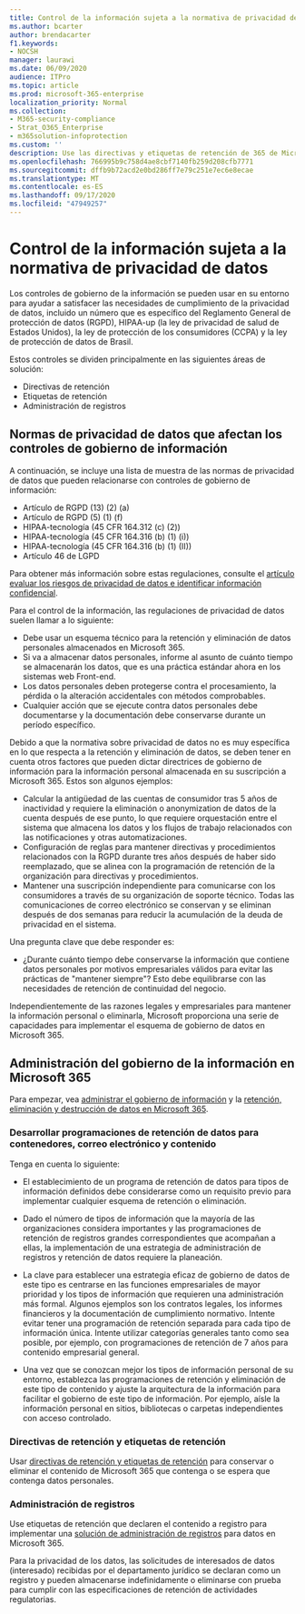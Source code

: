 ```yaml
---
title: Control de la información sujeta a la normativa de privacidad de datos
ms.author: bcarter
author: brendacarter
f1.keywords:
- NOCSH
manager: laurawi
ms.date: 06/09/2020
audience: ITPro
ms.topic: article
ms.prod: microsoft-365-enterprise
localization_priority: Normal
ms.collection:
- M365-security-compliance
- Strat_O365_Enterprise
- m365solution-infoprotection
ms.custom: ''
description: Use las directivas y etiquetas de retención de 365 de Microsoft para administrar datos personales en su entorno de Microsoft 365.
ms.openlocfilehash: 766995b9c758d4ae8cbf7140fb259d208cfb7771
ms.sourcegitcommit: dffb9b72acd2e0bd286ff7e79c251e7ec6e8ecae
ms.translationtype: MT
ms.contentlocale: es-ES
ms.lasthandoff: 09/17/2020
ms.locfileid: "47949257"
---
```

# <a name="govern-information-subject-to-data-privacy-regulation"></a>Control de la información sujeta a la normativa de privacidad de datos

Los controles de gobierno de la información se pueden usar en su entorno para ayudar a satisfacer las necesidades de cumplimiento de la privacidad de datos, incluido un número que es específico del Reglamento General de protección de datos (RGPD), HIPAA-up (la ley de privacidad de salud de Estados Unidos), la ley de protección de los consumidores (CCPA) y la ley de protección de datos de Brasil. 

Estos controles se dividen principalmente en las siguientes áreas de solución:

- Directivas de retención
- Etiquetas de retención
- Administración de registros

## <a name="data-privacy-regulations-impacting-information-governance-controls"></a>Normas de privacidad de datos que afectan los controles de gobierno de información

A continuación, se incluye una lista de muestra de las normas de privacidad de datos que pueden relacionarse con controles de gobierno de información:

- Artículo de RGPD (13) (2) (a)
- Artículo de RGPD (5) (1) (f)
- HIPAA-tecnología (45 CFR 164.312 (c) (2))
- HIPAA-tecnología (45 CFR 164.316 (b) (1) (i))
- HIPAA-tecnología (45 CFR 164.316 (b) (1) (II))
- Artículo 46 de LGPD

Para obtener más información sobre estas regulaciones, consulte el [artículo evaluar los riesgos de privacidad de datos e identificar información confidencial](information-protection-deploy-assess.md).

Para el control de la información, las regulaciones de privacidad de datos suelen llamar a lo siguiente:

- Debe usar un esquema técnico para la retención y eliminación de datos personales almacenados en Microsoft 365.
- Si va a almacenar datos personales, informe al asunto de cuánto tiempo se almacenarán los datos, que es una práctica estándar ahora en los sistemas web Front-end.
- Los datos personales deben protegerse contra el procesamiento, la pérdida o la alteración accidentales con métodos comprobables.
- Cualquier acción que se ejecute contra datos personales debe documentarse y la documentación debe conservarse durante un período específico.

Debido a que la normativa sobre privacidad de datos no es muy específica en lo que respecta a la retención y eliminación de datos, se deben tener en cuenta otros factores que pueden dictar directrices de gobierno de información para la información personal almacenada en su suscripción a Microsoft 365. Estos son algunos ejemplos:

- Calcular la antigüedad de las cuentas de consumidor tras 5 años de inactividad y requiere la eliminación o anonymization de datos de la cuenta después de ese punto, lo que requiere orquestación entre el sistema que almacena los datos y los flujos de trabajo relacionados con las notificaciones y otras automatizaciones.
- Configuración de reglas para mantener directivas y procedimientos relacionados con la RGPD durante tres años después de haber sido reemplazado, que se alinea con la programación de retención de la organización para directivas y procedimientos.
- Mantener una suscripción independiente para comunicarse con los consumidores a través de su organización de soporte técnico. Todas las comunicaciones de correo electrónico se conservan y se eliminan después de dos semanas para reducir la acumulación de la deuda de privacidad en el sistema.

Una pregunta clave que debe responder es: 

- ¿Durante cuánto tiempo debe conservarse la información que contiene datos personales por motivos empresariales válidos para evitar las prácticas de "mantener siempre"? Esto debe equilibrarse con las necesidades de retención de continuidad del negocio.

Independientemente de las razones legales y empresariales para mantener la información personal o eliminarla, Microsoft proporciona una serie de capacidades para implementar el esquema de gobierno de datos en Microsoft 365.

## <a name="managing-information-governance-in-microsoft-365"></a>Administración del gobierno de la información en Microsoft 365

Para empezar, vea [administrar el gobierno de información](../compliance/manage-information-governance.md) y la [retención, eliminación y destrucción de datos en Microsoft 365](https://docs.microsoft.com/office365/Enterprise/office-365-data-retention-deletion-and-destruction-overview).

### <a name="develop-data-retention-schedules-for-containers-email-and-content"></a>Desarrollar programaciones de retención de datos para contenedores, correo electrónico y contenido

Tenga en cuenta lo siguiente:

- El establecimiento de un programa de retención de datos para tipos de información definidos debe considerarse como un requisito previo para implementar cualquier esquema de retención o eliminación.

- Dado el número de tipos de información que la mayoría de las organizaciones considera importantes y las programaciones de retención de registros grandes correspondientes que acompañan a ellas, la implementación de una estrategia de administración de registros y retención de datos requiere la planeación. 

- La clave para establecer una estrategia eficaz de gobierno de datos de este tipo es centrarse en las funciones empresariales de mayor prioridad y los tipos de información que requieren una administración más formal. Algunos ejemplos son los contratos legales, los informes financieros y la documentación de cumplimiento normativo. Intente evitar tener una programación de retención separada para cada tipo de información única. Intente utilizar categorías generales tanto como sea posible, por ejemplo, con programaciones de retención de 7 años para contenido empresarial general.

- Una vez que se conozcan mejor los tipos de información personal de su entorno, establezca las programaciones de retención y eliminación de este tipo de contenido y ajuste la arquitectura de la información para facilitar el gobierno de este tipo de información. Por ejemplo, aísle la información personal en sitios, bibliotecas o carpetas independientes con acceso controlado.

### <a name="retention-policies-and-retention-labels"></a>Directivas de retención y etiquetas de retención

Usar [directivas de retención y etiquetas de retención](../compliance/retention.md) para conservar o eliminar el contenido de Microsoft 365 que contenga o se espera que contenga datos personales.

### <a name="records-management"></a>Administración de registros

Use etiquetas de retención que declaren el contenido a registro para implementar una [solución de administración de registros](../compliance/records-management.md) para datos en Microsoft 365.

Para la privacidad de los datos, las solicitudes de interesados de datos (interesado) recibidas por el departamento jurídico se declaran como un registro y pueden almacenarse indefinidamente o eliminarse con prueba para cumplir con las especificaciones de retención de actividades regulatorias.

